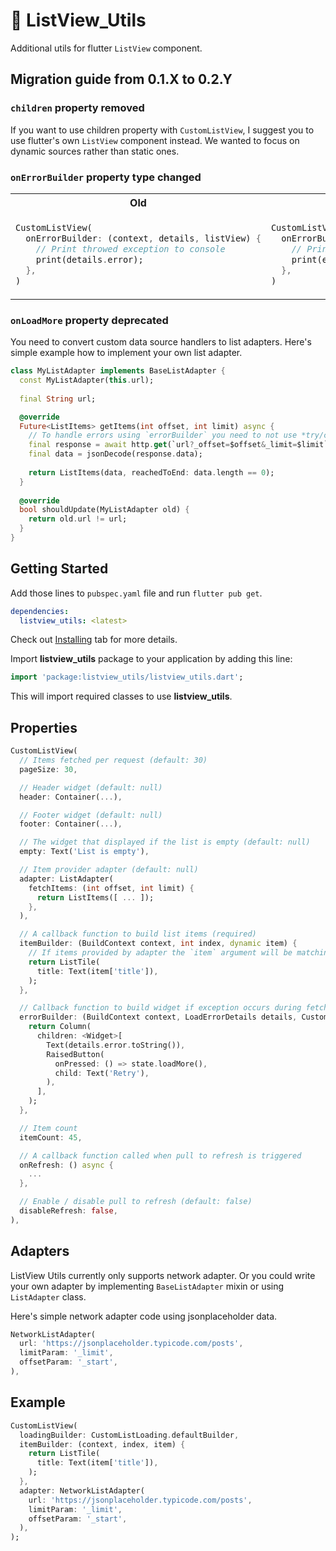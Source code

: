 # 📃 ListView_Utils

Additional utils for flutter `ListView` component.

## Migration guide from 0.1.X to 0.2.Y

### `children` property removed

If you want to use children property with `CustomListView`, I suggest you to use flutter's own `ListView` component instead. We wanted to focus on dynamic sources rather than static ones.

### `onErrorBuilder` property type changed

<table>
<tr><th>Old</th><th>New</th></tr>
<tr><td>
  
```dart
CustomListView(
  onErrorBuilder: (context, details, listView) {
    // Print throwed exception to console
    print(details.error);
  },
)
```
  
</td><td>

```dart
CustomListView(
  onErrorBuilder: (context, error, listView) {
    // Print throwed exception to console
    print(error);
  },
)
```
  
</td></tr>
</table>

### `onLoadMore` property deprecated

You need to convert custom data source handlers to list adapters. Here's simple example how to implement your own list adapter.

```dart
class MyListAdapter implements BaseListAdapter {
  const MyListAdapter(this.url);
  
  final String url;

  @override
  Future<ListItems> getItems(int offset, int limit) async {
    // To handle errors using `errorBuilder` you need to not use *try/catch* block.
    final response = await http.get(`url?_offset=$offset&_limit=$limit`);
    final data = jsonDecode(response.data);
    
    return ListItems(data, reachedToEnd: data.length == 0);
  }
  
  @override
  bool shouldUpdate(MyListAdapter old) {
    return old.url != url;
  }
}
```

## Getting Started

Add those lines to `pubspec.yaml` file and run `flutter pub get`.

```yaml
dependencies:
  listview_utils: <latest>
```

Check out [Installing](https://pub.dev/packages/listview_utils#-installing-tab-) tab for more details.

Import **listview_utils** package to your application by adding this line:

```dart
import 'package:listview_utils/listview_utils.dart';
```

This will import required classes to use **listview_utils**.

## Properties

```dart
CustomListView( 
  // Items fetched per request (default: 30)
  pageSize: 30,

  // Header widget (default: null)
  header: Container(...),

  // Footer widget (default: null)
  footer: Container(...),

  // The widget that displayed if the list is empty (default: null)
  empty: Text('List is empty'),

  // Item provider adapter (default: null)
  adapter: ListAdapter(
    fetchItems: (int offset, int limit) {
      return ListItems([ ... ]);
    },
  ),

  // A callback function to build list items (required)
  itemBuilder: (BuildContext context, int index, dynamic item) {
    // If items provided by adapter the `item` argument will be matching element
    return ListTile(
      title: Text(item['title']),
    );
  },

  // Callback function to build widget if exception occurs during fetching items
  errorBuilder: (BuildContext context, LoadErrorDetails details, CustomListViewState state) {
    return Column(
      children: <Widget>[
        Text(details.error.toString()),
        RaisedButton(
          onPressed: () => state.loadMore(),
          child: Text('Retry'),
        ),
      ],
    );
  },

  // Item count
  itemCount: 45,

  // A callback function called when pull to refresh is triggered
  onRefresh: () async {
    ...
  },

  // Enable / disable pull to refresh (default: false)
  disableRefresh: false,
),
```

## Adapters

ListView Utils currently only supports network adapter. Or you could write your own adapter by implementing `BaseListAdapter` mixin or using `ListAdapter` class.

Here's simple network adapter code using jsonplaceholder data.

```dart
NetworkListAdapter(
  url: 'https://jsonplaceholder.typicode.com/posts',
  limitParam: '_limit',
  offsetParam: '_start',
),
```

## Example

```dart
CustomListView(
  loadingBuilder: CustomListLoading.defaultBuilder,
  itemBuilder: (context, index, item) {
    return ListTile(
      title: Text(item['title']),
    );
  },
  adapter: NetworkListAdapter(
    url: 'https://jsonplaceholder.typicode.com/posts',
    limitParam: '_limit',
    offsetParam: '_start',
  ),
);
```
